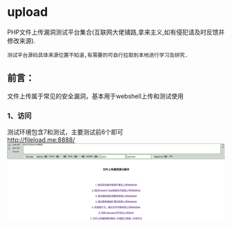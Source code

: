 # upload
PHP文件上传漏洞测试平台集合(互联网大佬铺路,拿来主义,如有侵犯请及时反馈并修改来源).
```
测试平台源码具体来源位置不知道,有需要的可自行拉取到本地进行学习及研究.
```
## 前言：
文件上传属于常见的安全漏洞，基本用于webshell上传和测试使用
### 1、访问
测试环境包含7和测试，主要测试前6个即可    
http://fileload.me:8888/  
![image](https://github.com/si1ent-le/upload/blob/master/images/index.png)

